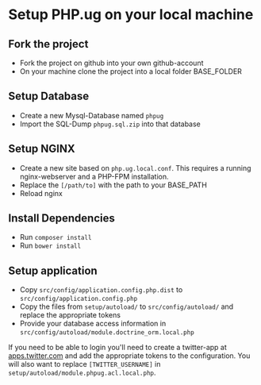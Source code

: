# Setup PHP.ug on your local machine

## Fork the project

* Fork the project on github into your own github-account
* On your machine clone the project into a local folder BASE_FOLDER

## Setup Database

* Create a new Mysql-Database named ```phpug```
* Import the SQL-Dump ```phpug.sql.zip``` into that database

## Setup NGINX

* Create a new site based on ```php.ug.local.conf```. This requires a running nginx-webserver and a PHP-FPM installation.
* Replace the ```[/path/to]``` with the path to your BASE_PATH
* Reload nginx

## Install Dependencies

* Run ```composer install```
* Run ```bower install```

## Setup application

* Copy ```src/config/application.config.php.dist``` to ```src/config/application.config.php```
* Copy the files from ```setup/autoload/``` to ```src/config/autoload/``` and replace the appropriate tokens
* Provide your database access information in ```src/config/autoload/module.doctrine_orm.local.php```

If you need to be able to login you'll need to create a twitter-app at [apps.twitter.com](https://apps.twitter.com) and add the appropriate tokens to the configuration.
You will also want to replace ```[TWITTER_USERNAME]``` in ```setup/autoload/module.phpug.acl.local.php```.



